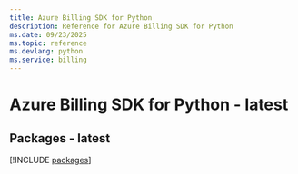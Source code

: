 ```yaml
---
title: Azure Billing SDK for Python
description: Reference for Azure Billing SDK for Python
ms.date: 09/23/2025
ms.topic: reference
ms.devlang: python
ms.service: billing
---
```

# Azure Billing SDK for Python - latest
## Packages - latest
[!INCLUDE [packages](billing-index.md)]